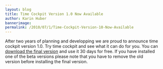 ```yaml
---
layout: blog
title: Time Cockpit Version 1.0 Now Available
author: Karin Huber
bannerimage: 
permalink: /2010/07/1/Time-Cockpit-Version-10-Now-Available
---
```


<p xmlns="http://www.w3.org/1999/xhtml">After two years of planning and developping we are proud to announce time cockpit version 1.0. Try time cockpit and see what it can do for you. You can <a href="{{site.baseurl}}/create-trial-account/">download the final version</a> and use it 30 days for free. If you have installed one of the beta versions please note that you have to remove the old version before installing the final version.</p>